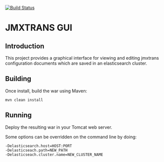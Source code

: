 [![Build Status](https://travis-ci.org/btravers/jmxtrans_gui.svg?branch=master)](https://travis-ci.org/btravers/jmxtrans_gui)

# JMXTRANS GUI

## Introduction

This project provides a graphical interface for viewing and editing jmxtrans configuration documents which are saved in an elasticsearch cluster.

## Building

Once install, build the war using Maven:

    mvn clean install

## Running

Deploy the resulting war in your Tomcat web server.

Some options can be overridden on the command line by doing:

    -Delasticsearch.host=HOST:PORT
    -Delasticseach.path=NEW_PATH
    -Delasticseach.cluster.name=NEW_CLUSTER_NAME
